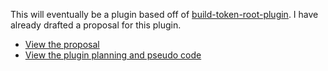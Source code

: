 
This will eventually be a plugin based off of [build-token-root-plugin](https://github.com/jenkinsci/build-token-root-plugin).  I have already drafted a proposal for this plugin.

* [View the proposal](proposal/jenkins-deploy-architecture.pdf)
* [View the plugin planning and pseudo code](proposal/jenkins-deploy-architecture-plugin.txt)
